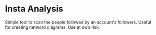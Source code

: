 # Insta Analysis
 
Simple tool to scan the people followed by an account's followers. Useful for creating netword diagrams. Use at own risk.
